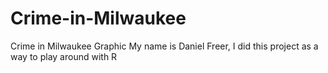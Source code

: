 # Crime-in-Milwaukee
Crime in Milwaukee Graphic
My name is Daniel Freer, I did this project as a way to play around with R
